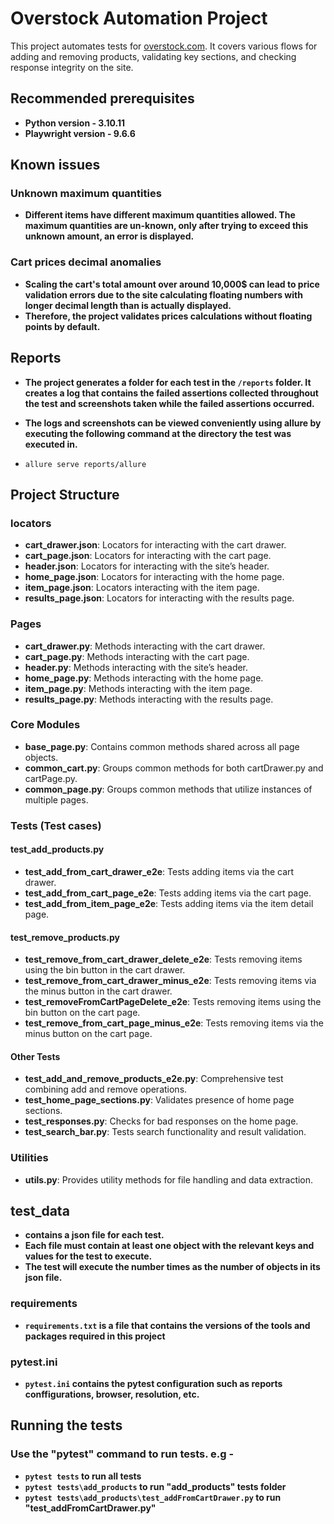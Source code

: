 # Overstock Automation Project

This project automates tests for [overstock.com](https://www.overstock.com). It covers various flows for adding and removing products, validating key sections, and checking response integrity on the site.
## Recommended prerequisites
  - **Python version - 3.10.11**
  - **Playwright version - 9.6.6**

## Known issues

### Unknown maximum quantities
- **Different items have different maximum quantities allowed. The maximum quantities are un-known, only after trying to exceed this unknown amount, an error is displayed.**

### Cart prices decimal anomalies
- **Scaling the cart's total amount over around 10,000$ can lead to price validation errors due to the site calculating floating numbers with longer decimal length than is actually displayed.**
- **Therefore, the project validates prices calculations without floating points by default.**

## Reports
- **The project generates a folder for each test in the `/reports` folder. It creates a log that contains the failed assertions collected throughout the test and screenshots taken while the failed assertions occurred.**

- **The logs and screenshots can be viewed conveniently using allure by executing the following command at the directory the test was executed in.**
- `allure serve reports/allure`

## Project Structure
### locators
- **cart_drawer.json**: Locators for interacting with the cart drawer.
- **cart_page.json**: Locators for interacting with the cart page.
- **header.json**: Locators for interacting with the site’s header.
- **home_page.json**: Locators for interacting with the home page.
- **item_page.json**: Locators interacting with the item page.
- **results_page.json**: Locators for interacting with the results page.
### Pages
- **cart_drawer.py**: Methods interacting with the cart drawer.
- **cart_page.py**: Methods interacting with the cart page.
- **header.py**: Methods interacting with the site’s header.
- **home_page.py**: Methods interacting with the home page.
- **item_page.py**: Methods interacting with the item page.
- **results_page.py**: Methods interacting with the results page.

### Core Modules
- **base_page.py**: Contains common methods shared across all page objects.
- **common_cart.py**: Groups common methods for both cartDrawer.py and cartPage.py.
- **common_page.py**: Groups common methods that utilize instances of multiple pages.

### Tests (Test cases)
#### test_add_products.py
- **test_add_from_cart_drawer_e2e**: Tests adding items via the cart drawer.
- **test_add_from_cart_page_e2e**: Tests adding items via the cart page.
- **test_add_from_item_page_e2e**: Tests adding items via the item detail page.

#### test_remove_products.py
- **test_remove_from_cart_drawer_delete_e2e**: Tests removing items using the bin button in the cart drawer.
- **test_remove_from_cart_drawer_minus_e2e**: Tests removing items via the minus button in the cart drawer.
- **test_removeFromCartPageDelete_e2e**: Tests removing items using the bin button on the cart page.
- **test_remove_from_cart_page_minus_e2e**: Tests removing items via the minus button on the cart page.

#### Other Tests
- **test_add_and_remove_products_e2e.py**: Comprehensive test combining add and remove operations.
- **test_home_page_sections.py**: Validates presence of home page sections.
- **test_responses.py**: Checks for bad responses on the home page.
- **test_search_bar.py**: Tests search functionality and result validation.

### Utilities
- **utils.py**: Provides utility methods for file handling and data extraction.
## test_data
- **contains a json file for each test.**
- **Each file must contain at least one object with the relevant keys and values for the test to execute.**
- **The test will execute the number times as the number of objects in its json file.**

### requirements
- **`requirements.txt` is a file that contains the versions of the tools and packages required in this project**

### pytest.ini
- **`pytest.ini` contains the pytest configuration such as reports conffigurations, browser, resolution, etc.**

## Running the tests
### Use the "pytest" command to run tests. e.g -
- **`pytest tests` to run all tests**
- **`pytest tests\add_products` to run "add_products" tests folder**
- **`pytest tests\add_products\test_addFromCartDrawer.py` to run "test_addFromCartDrawer.py"**

